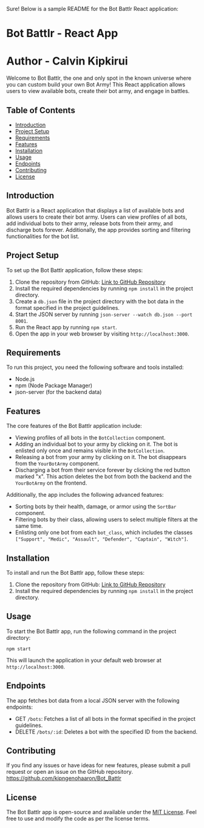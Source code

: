 Sure! Below is a sample README for the Bot Battlr React application:

# Bot Battlr - React App
# Author - Calvin Kipkirui

Welcome to Bot Battlr, the one and only spot in the known universe where you can custom build your own Bot Army! This React application allows users to view available bots, create their bot army, and engage in battles.

## Table of Contents

- [Introduction](#introduction)
- [Project Setup](#project-setup)
- [Requirements](#requirements)
- [Features](#features)
- [Installation](#installation)
- [Usage](#usage)
- [Endpoints](#endpoints)
- [Contributing](#contributing)
- [License](#license)

## Introduction

Bot Battlr is a React application that displays a list of available bots and allows users to create their bot army. Users can view profiles of all bots, add individual bots to their army, release bots from their army, and discharge bots forever. Additionally, the app provides sorting and filtering functionalities for the bot list.

## Project Setup

To set up the Bot Battlr application, follow these steps:

1. Clone the repository from GitHub: [Link to GitHub Repository](https://github.com/your-username/bot-battlr)
2. Install the required dependencies by running `npm install` in the project directory.
3. Create a `db.json` file in the project directory with the bot data in the format specified in the project guidelines.
4. Start the JSON server by running `json-server --watch db.json --port 8001`.
5. Run the React app by running `npm start`.
6. Open the app in your web browser by visiting `http://localhost:3000`.

## Requirements

To run this project, you need the following software and tools installed:

- Node.js
- npm (Node Package Manager)
- json-server (for the backend data)

## Features

The core features of the Bot Battlr application include:

- Viewing profiles of all bots in the `BotCollection` component.
- Adding an individual bot to your army by clicking on it. The bot is enlisted only once and remains visible in the `BotCollection`.
- Releasing a bot from your army by clicking on it. The bot disappears from the `YourBotArmy` component.
- Discharging a bot from their service forever by clicking the red button marked "x". This action deletes the bot from both the backend and the `YourBotArmy` on the frontend.

Additionally, the app includes the following advanced features:

- Sorting bots by their health, damage, or armor using the `SortBar` component.
- Filtering bots by their class, allowing users to select multiple filters at the same time.
- Enlisting only one bot from each `bot_class`, which includes the classes `["Support", "Medic", "Assault", "Defender", "Captain", "Witch"]`.

## Installation

To install and run the Bot Battlr app, follow these steps:

1. Clone the repository from GitHub: [Link to GitHub Repository](https://github.com/iamcal77/BotBattlr)
2. Install the required dependencies by running `npm install` in the project directory.

## Usage

To start the Bot Battlr app, run the following command in the project directory:

```
npm start
```

This will launch the application in your default web browser at `http://localhost:3000`.

## Endpoints

The app fetches bot data from a local JSON server with the following endpoints:

- GET `/bots`: Fetches a list of all bots in the format specified in the project guidelines.
- DELETE `/bots/:id`: Deletes a bot with the specified ID from the backend.

## Contributing
If you find any issues or have ideas for new features, please submit a pull request or open an issue on the GitHub repository.
https://github.com/kipngenohaaron/Bot_Battlr

## License

The Bot Battlr app is open-source and available under the [MIT License](https://opensource.org/licenses/MIT). Feel free to use and modify the code as per the license terms.